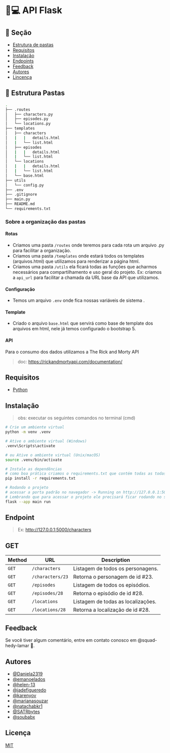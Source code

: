 # :snake::computer: API Flask 

<!-- Sections -->

## :link: Seção

<!--ts-->

- [Estrutura de pastas](#estrutura-pastas)
- [Requisitos](#requisitos)
- [Instalação](#instacalao)
- [Endpoints](#endpoints)
- [Feedback](#feedback)
- [Autores](#autores)
- [Lincença](#licença)

<!--te-->

<!-- end Sections -->

<!-- Folder Structure -->

## :open_file_folder: Estrutura Pastas 

```sh
.
├── .routes
│   ├── characters.py
│   ├── episodes.py
│   └── locations.py
├── templates
│   ├── characters
│   |   |   details.html
│   |   └── list.html
│   ├── episodes
│   |   |   details.html
│   |   └── list.html
│   └── locations
│   |   |   details.html
│   |   └── list.html
│   └── base.html
├── utils
│   └── config.py
├── .env
├── .gitignore
├── main.py
├── README.md
└── requirements.txt
```

### Sobre a organização das pastas

#### Rotas

- Criamos uma pasta ```/routes``` onde teremos para cada rota um arquivo .py para facilitar a organização.
- Criamos uma pasta ```/templates``` onde estará todos os templates (arquivos.html) que utilizamos para renderizar a página html.
- Criamos uma pasta  ```/utils``` ela ficará todas as funções que acharmos necessários para compartilhamento e uso geral do projeto. Ex: criamos a  ```api_url``` para facilitar a chamada da URL base da API que utilizamos.

#### Configuração

- Temos um arquivo ```.env``` onde fica nossas variáveis de sistema .

#### Template

- Criado o arquivo ```base.html``` que servirá como base de template dos arquivos em html, nele já temos configurado o bootstrap 5.

#### API

Para o consumo dos dados utilizamos a The Rick and Morty API

> doc: https://rickandmortyapi.com/documentation/


<!-- end Folder Structure -->

<!-- Requeriments -->

## Requisitos

- [Python](https://www.python.org/downloads/)

<!-- end Requeriments -->

## Instalação

> obs: executar os seguintes comandos no terminal (cmd)

```sh
# Crie um ambiente virtual
python -m venv .venv

# Ative o ambiente virtual (Windows)
.venv\Scripts\activate

# ou Ative o ambiente virtual (Unix/macOS)
source .venv/bin/activate

# Instale as dependências
# como boa prática criamos o requirements.txt que contém todas as todas as bibliotecas utilizadas
pip install -r requirements.txt

# Rodando o projeto
# acessar a porta padrão no navegador -> Running on http://127.0.0.1:5000
# Lembrando que para acessar o projeto ele precisará ficar rodando no seu terminal
flask --app main run
```

<!-- Endpoint -->

## Endpoint

> Ex: http://127.0.0.1:5000/characters

## GET
| Method   | URL                                      | Description                              |
| -------- | ---------------------------------------- | ---------------------------------------- |
| `GET`    | `/characters`                            | Listagem de todos os personagens.        |
| `GET`    | `/characters/23`                         | Retorna o personagem de id #23.          |
| `GET`    | `/episodes`                              | Listagem de todos os episódios.          |
| `GET`    | `/episodes/28`                           | Retorna o episódio de id #28.            |
| `GET`    | `/locations`                             | Listagem de todas as localizações.       |
| `GET`    | `/locations/28`                          | Retorna a localização de id #28.         |

<!-- end Endpoint -->

<!-- Feedback -->

## Feedback

Se você tiver algum comentário, entre em contato conosco em @squad-hedy-lamar :purple_heart:.

<!-- end Feedback -->

<!-- Authors -->

## Autores

- [@Daniela2319](https://github.com/Daniela2319)
- [@emanoelados](https://github.com/emanoelados)
- [@helen-13](https://github.com/helen-13)
- [@jadefigueredo](https://github.com/jadefigueredo)
- [@karenyov](https://www.github.com/karenyov)
- [@marianasouzar](https://github.com/marianasouzar)
- [@natachabkr1](https://github.com/natachabkr1)
- [@SATRbytes](https://github.com/SATRbytes)
- [@soubabx](https://github.com/soubabx)

<!-- end Authors -->

<!-- License -->

## Licença

[MIT](https://choosealicense.com/licenses/mit/)

<!-- end License -->